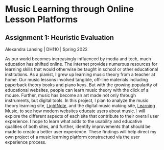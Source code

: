 # Music Learning through Online Lesson Platforms
## Assignment 1: Heuristic Evaluation
Alexandra Lansing | DH110 | Spring 2022

As our world becomes increasingly influenced by media and tech, much education has shifted online. The internet provides numerous resources for learning skills that would otherwise be taught in school or other educational institutions. As a pianist, I grew up learning music theory from a teacher at home. Our music lessons involved tangible, off-line materials including paperback theory books and piano keys. But with the growing popularity of educational websites, people can learn music theory with the click of a mouse. Further, music has become an art made not only through instruments, but digital tools. In this project, I plan to analyze the music theory learning site, [LightNote](https://www.lightnote.co/), and the digital music making site, [Learning Music](https://learningmusic.ableton.com/make-beats/make-beats.html), to see how modern websites educate users about music. I will explore the different aspects of each site that contribute to their overall user experience. I hope to learn what adds to the usability and educative qualities of both sites, and further, identify improvements that should be made to create a better user experience. These findings will help direct my own project of a music learning platform constructued via the user experience process.
